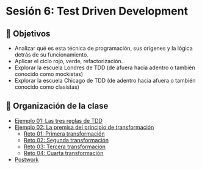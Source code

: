 # Sesión 6: Test Driven Development

## :dart: Objetivos

- Analizar qué es esta técnica de programación, sus orígenes y la lógica detrás de su funcionamiento. 
- Aplicar el ciclo rojo, verde, refactorización.
- Explorar la escuela Londres de TDD (de afuera hacia adentro o también conocido como mockistas)
- Explorar la escuela Chicago de TDD (de adentro hacia afuera o también conocido como clasistas)

## 📂 Organización de la clase

- [Ejemplo 01:  Las tres reglas de TDD](./Ejemplo-01)
- [Ejemplo 02: La premisa del principio de transformación](./Ejemplo-02)
    - [Reto 01: Primera transformación](./Reto-01)
    - [Reto 02: Segunda transformación](./Reto-02)
    - [Reto 03: Tercera transformación](./Reto-03)
    - [Reto 04: Cuarta transformación](./Reto-04)
- [Postwork](./Postwork)




